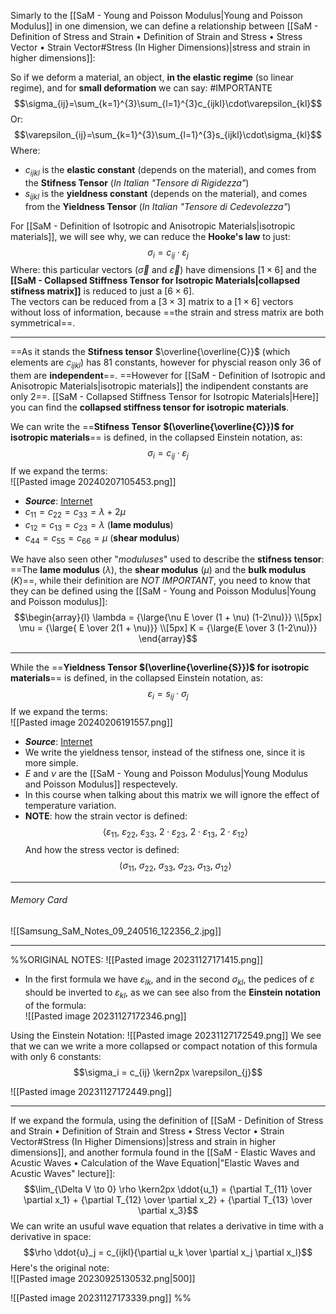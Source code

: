 Simarly to the [[SaM - Young and Poisson Modulus|Young and Poisson Modulus]] in one dimension, we can define a relationship between [[SaM - Definition of Stress and Strain • Definition of Strain and Stress • Stress Vector • Strain Vector#Stress (In Higher Dimensions)|stress and strain in higher dimensions]]:

So if we deform a material, an object, **in the elastic regime** (so linear regime), and for **small deformation** we can say: #IMPORTANTE $$\sigma_{ij}=\sum_{k=1}^{3}\sum_{l=1}^{3}c_{ijkl}\cdot\varepsilon_{kl}$$Or:$$\varepsilon_{ij}=\sum_{k=1}^{3}\sum_{l=1}^{3}s_{ijkl}\cdot\sigma_{kl}$$Where:
- $c_{ijkl}$ is the **elastic constant** (depends on the material), and comes from the **Stifness Tensor** (*In Italian "Tensore di Rigidezza"*)
- $s_{ijkl}$ is the **yieldness constant** (depends on the material), and comes from the **Yieldness Tensor** (*In Italian "Tensore di Cedevolezza"*)

For [[SaM - Definition of Isotropic and Anisotropic Materials|isotropic materials]], we will see why, we can reduce the **Hooke's law** to just:$$\sigma_i = c_{ij} \cdot \varepsilon_{j}$$Where: this particular vectors ($\vec \sigma$ and $\vec \varepsilon$) have dimensions $\left[1 \times 6\right]$ and the **[[SaM - Collapsed Stiffness Tensor for Isotropic Materials|collapsed stifness matrix]]** is reduced to just a $\left[6 \times 6 \right]$.<br>The vectors can be reduced from a $\left[ 3 \times 3 \right]$ matrix to a $\left[1 \times 6\right]$ vectors without loss of information, because ==the strain and stress matrix are both symmetrical==.

---
==As it stands the **Stifness tensor** $\overline{\overline{C}}$ (which elements are $c_{ijkl}$) has $81$ constants, however for physcial reason only $36$ of them are **independent**==.
==However for [[SaM - Definition of Isotropic and Anisotropic Materials|isotropic materials]] the indipendent constants are only $2$==.
[[SaM - Collapsed Stiffness Tensor for Isotropic Materials|Here]] you can find the **collapsed stiffness tensor for isotropic materials**.

We can write the ==**Stifness Tensor  $(\overline{\overline{C}})$ for isotropic materials**== is defined, in the collapsed Einstein notation, as:$$\sigma_i = c_{ij} \cdot \varepsilon_{j}$$If we expand the terms:<br>![[Pasted image 20240207105453.png]]
- ***Source***: [Internet](https://solidmechanics.org/text/Chapter3_2/Chapter3_2.htm)
- $c_{11} = c_{22} = c_{33}= \lambda + 2\mu$
- $c_{12} = c_{13} = c_{23}=\lambda$ (**lame modulus**)
- $c_{44} = c_{55} = c_{66}=\mu$ (**shear modulus**)


We have also seen other "*moduluses*" used to describe the **stifness tensor**:
==The **lame modulus** $(\lambda)$, the **shear modulus** $(\mu)$ and the **bulk modulus** $(K)$==, while their definition are *NOT IMPORTANT*, you need to know that they can be defined using the [[SaM - Young and Poisson Modulus|Young and Poisson modulus]]:$$\begin{array}{l} \lambda = {\large{\nu E \over (1 + \nu) (1-2\nu)}} \\[5px] \mu = {\large{ E \over 2(1 + \nu)}} \\[5px] K = {\large{E \over 3 (1-2\nu)}}   \end{array}$$

---

While the ==**Yieldness Tensor  $(\overline{\overline{S}})$ for isotropic materials**== is defined, in the collapsed Einstein notation, as:$$\varepsilon_i = s_{ij} \cdot \sigma_j$$If we expand the terms:<br>![[Pasted image 20240206191557.png]]
- ***Source***: [Internet](https://solidmechanics.org/text/Chapter3_2/Chapter3_2.htm)
- We write the yieldness tensor, instead of the stifness one, since it is more simple.
- $E$ and $\nu$ are the [[SaM - Young and Poisson Modulus|Young Modulus and Poisson Modulus]] respectevely.
- In this course when talking about this matrix we will ignore the effect of temperature variation.
- **NOTE**: how the strain vector is defined: $$\left<\varepsilon_{11},\ \varepsilon_{22},\ \varepsilon_{33},\ 2\cdot\varepsilon_{23},\ 2\cdot\varepsilon_{13},\ 2\cdot\varepsilon_{12}\right>$$And how the stress vector is defined:$$\left<\sigma_{11},\ \sigma_{22},\ \sigma_{33},\ \sigma_{23},\ \sigma_{13},\ \sigma_{12}\right>$$

---
###### Memory Card
![[Samsung_SaM_Notes_09_240516_122356_2.jpg]]

---

%%ORIGINAL NOTES:
![[Pasted image 20231127171415.png]]
- In the first formula we have $\varepsilon_{lk}$, and in the second $\sigma_{kl}$, the pedices of $\varepsilon$ should be inverted to $\varepsilon_{kl}$, as we can see also from the **Einstein notation** of the formula:<br>![[Pasted image 20231127172346.png]]

Using the Einstein Notation:
![[Pasted image 20231127172549.png]]
We see that we can we write a more collapsed or compact notation of this formula with only 6 constants:$$\sigma_i = c_{ij} \kern2px \varepsilon_{j}$$


![[Pasted image 20231127172449.png]]



---

If we expand the formula, using the definition of [[SaM - Definition of Stress and Strain • Definition of Strain and Stress • Stress Vector • Strain Vector#Stress (In Higher Dimensions)|stress and strain in higher dimensions]], and another formula found in the [[SaM - Elastic Waves and Acustic Waves • Calculation of the Wave Equation|"Elastic Waves and Acustic Waves" lecture]]:$$\lim_{\Delta V \to 0} \rho \kern2px \ddot{u_1} = {\partial T_{11} \over \partial x_1} + {\partial T_{12} \over \partial x_2} + {\partial T_{13} \over \partial x_3}$$We can write an usuful wave equation that relates a derivative in time with a derivative in space:$$\rho \ddot{u}_j = c_{ijkl}{\partial u_k \over \partial x_j \partial x_l}$$Here's the original note:<br>![[Pasted image 20230925130532.png|500]]


![[Pasted image 20231127173339.png]]
%%
